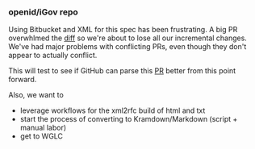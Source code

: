 ### openid/iGov repo
Using Bitbucket and XML for this spec has been frustrating.
A big PR overwhlmed the [diff](https://bitbucket.org/openid/igov/diff/openid-igov-oauth2-1_0.xml?diff2=8be241f6972540a55d8fe68d4fff0f7428386fd8) so we're about to lose all our incremental changes. 
We've had major problems with conflicting PRs, even though they don't appear to actually conflict.

This will test to see if GitHub can parse this [PR](https://bitbucket.org/openid/igov/pull-requests/45) better from this point forward.

Also, we want to 
- leverage workflows for the xml2rfc build of html and txt
- start the process of converting to Kramdown/Markdown (script + manual labor)
- get to WGLC
